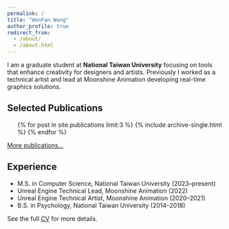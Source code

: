 ```yaml
---
permalink: /
title: "WenFan Wang"
author_profile: true
redirect_from:
  - /about/
  - /about.html
---
```


I am a graduate student at **National Taiwan University** focusing on tools that enhance creativity for designers and artists. Previously I worked as a technical artist and lead at Moonshine Animation developing real-time graphics solutions.

## Selected Publications
<ul>
{% for post in site.publications limit:3 %}
  {% include archive-single.html %}
{% endfor %}
</ul>
<p class="text-right"><a href="{{ '/publications/' | relative_url }}">More publications...</a></p>

## Experience
- M.S. in Computer Science, National Taiwan University (2023&ndash;present)
- Unreal Engine Technical Lead, Moonshine Animation (2022)
- Unreal Engine Technical Artist, Moonshine Animation (2020&ndash;2021)
- B.S. in Psychology, National Taiwan University (2014&ndash;2018)

See the full <a href="{{ '/cv/' | relative_url }}">CV</a> for more details.

